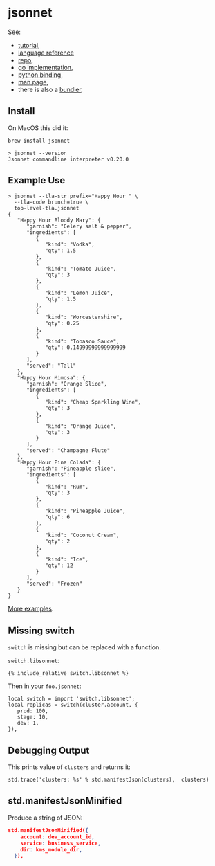 # jsonnet

See:

* [tutorial](https://jsonnet.org/learning/tutorial.html),
* [language reference](https://jsonnet.org/ref/language.html)
* [repo](https://github.com/google/jsonnet),
* [go implementation](https://github.com/google/go-jsonnet),
* [python binding](https://pypi.org/project/jsonnet/),
* [man page](https://www.mankier.com/1/jsonnet),
* there is also a [bundler](https://github.com/jsonnet-bundler/jsonnet-bundler),



## Install

On MacOS this did it:

```sh
brew install jsonnet
```

```
> jsonnet --version
Jsonnet commandline interpreter v0.20.0
```

## Example Use

```
> jsonnet --tla-str prefix="Happy Hour " \
  --tla-code brunch=true \
  top-level-tla.jsonnet
{
   "Happy Hour Bloody Mary": {
      "garnish": "Celery salt & pepper",
      "ingredients": [
         {
            "kind": "Vodka",
            "qty": 1.5
         },
         {
            "kind": "Tomato Juice",
            "qty": 3
         },
         {
            "kind": "Lemon Juice",
            "qty": 1.5
         },
         {
            "kind": "Worcestershire",
            "qty": 0.25
         },
         {
            "kind": "Tobasco Sauce",
            "qty": 0.14999999999999999
         }
      ],
      "served": "Tall"
   },
   "Happy Hour Mimosa": {
      "garnish": "Orange Slice",
      "ingredients": [
         {
            "kind": "Cheap Sparkling Wine",
            "qty": 3
         },
         {
            "kind": "Orange Juice",
            "qty": 3
         }
      ],
      "served": "Champagne Flute"
   },
   "Happy Hour Pina Colada": {
      "garnish": "Pineapple slice",
      "ingredients": [
         {
            "kind": "Rum",
            "qty": 3
         },
         {
            "kind": "Pineapple Juice",
            "qty": 6
         },
         {
            "kind": "Coconut Cream",
            "qty": 2
         },
         {
            "kind": "Ice",
            "qty": 12
         }
      ],
      "served": "Frozen"
   }
}
```

[More examples](https://github.com/google/jsonnet/tree/master/examples).

## Missing switch

`switch` is missing but can be replaced with a function.

`switch.libsonnet`:
```
{% include_relative switch.libsonnet %}
```
Then in your `foo.jsonnet`:
```
local switch = import 'switch.libsonnet';
local replicas = switch(cluster.account, {
   prod: 100,
   stage: 10,
   dev: 1,
}),
```

## Debugging Output

This prints value of `clusters` and returns it:
```
std.trace('clusters: %s' % std.manifestJson(clusters),  clusters)
```

## std.manifestJsonMinified

Produce a string of JSON:
```json
std.manifestJsonMinified({
    account: dev_account_id,
    service: business_service,
    dir: kms_module_dir,
  }),
```
